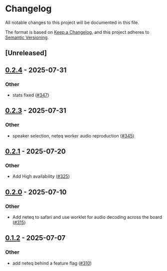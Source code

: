 # Changelog

All notable changes to this project will be documented in this file.

The format is based on [Keep a Changelog](https://keepachangelog.com/en/1.0.0/),
and this project adheres to [Semantic Versioning](https://semver.org/spec/v2.0.0.html).

## [Unreleased]

## [0.2.4](https://github.com/security-union/videocall-rs/compare/neteq-v0.2.3...neteq-v0.2.4) - 2025-07-31

### Other

- stats fixed ([#347](https://github.com/security-union/videocall-rs/pull/347))

## [0.2.3](https://github.com/security-union/videocall-rs/compare/neteq-v0.2.2...neteq-v0.2.3) - 2025-07-31

### Other

- speaker selection, neteq worker audio reproduction ([#345](https://github.com/security-union/videocall-rs/pull/345))

## [0.2.1](https://github.com/security-union/videocall-rs/compare/neteq-v0.2.0...neteq-v0.2.1) - 2025-07-20

### Other

- Add High availability ([#325](https://github.com/security-union/videocall-rs/pull/325))

## [0.2.0](https://github.com/security-union/videocall-rs/compare/neteq-v0.1.2...neteq-v0.2.0) - 2025-07-10

### Other

- Add neteq to safari and use worklet for audio decoding across the board ([#315](https://github.com/security-union/videocall-rs/pull/315))

## [0.1.2](https://github.com/security-union/videocall-rs/compare/neteq-v0.1.1...neteq-v0.1.2) - 2025-07-07

### Other

- add neteq behind a feature flag ([#310](https://github.com/security-union/videocall-rs/pull/310))

